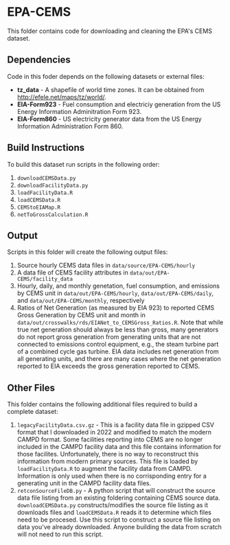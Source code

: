 # EPA-CEMS

This folder contains code for downloading and cleaning the EPA's CEMS dataset. 

## Dependencies

Code in this foder depends on the following datasets or external files:
* **tz_data** - A shapefile of world time zones. It can be  obtained from <http://efele.net/maps/tz/world/>.
* **EIA-Form923** - Fuel consumption and electriciy generation from the US Energy Information Adminitration Form 923.
* **EIA-Form860** - US electricity generator data from the US Energy Information Administration Form 860.

## Build Instructions

To build this dataset run scripts in the following order:

1. `downloadCEMSData.py`
2. `downloadFacilityData.py`
3. `loadFacilityData.R`
4. `loadCEMSData.R`
5. `CEMStoEIAMap.R`
6. `netToGrossCalculation.R`

## Output

Scripts in this folder will create the following output files:
1. Source hourly CEMS data files in `data/source/EPA-CEMS/hourly`
2. A data file of CEMS facility attributes in `data/out/EPA-CEMS/facility_data`
3. Hourly, daily, and monthly genetation, fuel consumption, and emissions by CEMS unit in `data/out/EPA-CEMS/hourly`, `data/out/EPA-CEMS/daily`, and `data/out/EPA-CEMS/monthly`, respectively
4. Ratios of Net Generation (as measured by EIA 923) to reported CEMS Gross Generation by CEMS unit and month in `data/out/crosswalks/rds/EIANet_to_CEMSGross_Ratios.R`. Note that while true net generation should always be less than gross, many generators do not report gross generation from generating units that are not connected to emissions control equipment, e.g., the steam turbine part of a combined cycle gas turbine. EIA data includes net generation from all generating units, and there are many cases where the net generation reported to EIA exceeds the gross generation reported to CEMS. 

## Other Files

This folder contains the following additional files required to build a complete dataset:
1. `legacyFacilityData.csv.gz` - This is a facility data file in gzipped CSV format that I downloaded in 2022 and modified to match the modern CAMPD format. Some facilities reporting into CEMS are no longer included in the CAMPD facility data and this file contains information for those facilites. Unfortunately, there is no way to reconstruct this information from modern primary sources. This file is loaded by `loadFacilityData.R` to augment the facility data from CAMPD. Information is only used when there is no corrisponding entry for a generating unit in the CAMPD facility data files. 
2. `retconSourceFileDB.py` - A python script that will construct the source data file listing from an existing foldering containing CEMS source data. `downloadCEMSData.py` constructs/modifies the source file listing as it downloads files and `loadCEMSData.R` reads it to determine which files need to be procesed. Use this script to construct a source file listing on data you've already downloaded. Anyone building the data from scratch will not need to run this script.
